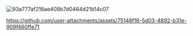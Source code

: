 ![93a777af216ae409b7d0464d21b14c07](https://github.com/user-attachments/assets/d92bac11-2950-4a63-9495-91b723a942d1)



https://github.com/user-attachments/assets/75148f16-5d03-4892-b31e-909f460ffe71

